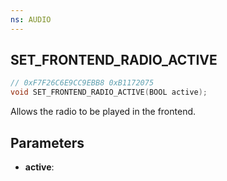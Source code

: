 ```yaml
---
ns: AUDIO
---
```

## SET_FRONTEND_RADIO_ACTIVE

```c
// 0xF7F26C6E9CC9EBB8 0xB1172075
void SET_FRONTEND_RADIO_ACTIVE(BOOL active);
```

Allows the radio to be played in the frontend.

## Parameters
* **active**:

